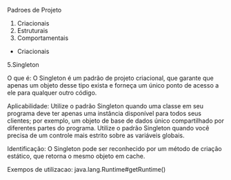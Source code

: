 Padroes de Projeto

1) Criacionais
2) Estruturais
3) Comportamentais

* Criacionais

5.Singleton

O que é:
O Singleton é um padrão de projeto criacional, que garante que apenas um objeto desse tipo exista e forneça um único ponto de acesso a ele para qualquer outro código.

Aplicabilidade:
Utilize o padrão Singleton quando uma classe em seu programa deve ter apenas uma instância disponível para todos seus clientes; por exemplo, um objeto de base de dados único compartilhado por diferentes partes do programa.
Utilize o padrão Singleton quando você precisa de um controle mais estrito sobre as variáveis globais.

Identificação:
O Singleton pode ser reconhecido por um método de criação estático, que retorna o mesmo objeto em cache.

Exempos de utilizacao:
java.lang.Runtime#getRuntime()
